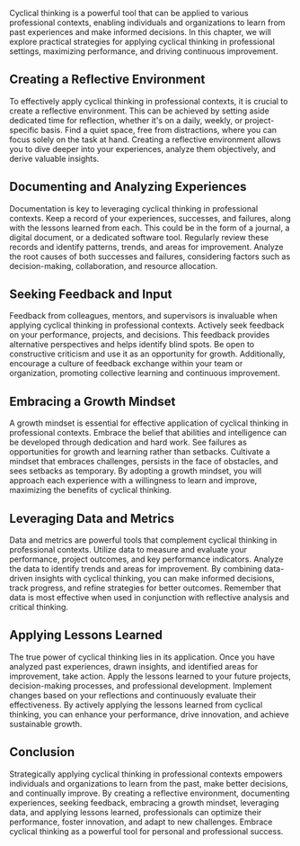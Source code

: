 
Cyclical thinking is a powerful tool that can be applied to various professional contexts, enabling individuals and organizations to learn from past experiences and make informed decisions. In this chapter, we will explore practical strategies for applying cyclical thinking in professional settings, maximizing performance, and driving continuous improvement.

Creating a Reflective Environment
---------------------------------

To effectively apply cyclical thinking in professional contexts, it is crucial to create a reflective environment. This can be achieved by setting aside dedicated time for reflection, whether it's on a daily, weekly, or project-specific basis. Find a quiet space, free from distractions, where you can focus solely on the task at hand. Creating a reflective environment allows you to dive deeper into your experiences, analyze them objectively, and derive valuable insights.

Documenting and Analyzing Experiences
-------------------------------------

Documentation is key to leveraging cyclical thinking in professional contexts. Keep a record of your experiences, successes, and failures, along with the lessons learned from each. This could be in the form of a journal, a digital document, or a dedicated software tool. Regularly review these records and identify patterns, trends, and areas for improvement. Analyze the root causes of both successes and failures, considering factors such as decision-making, collaboration, and resource allocation.

Seeking Feedback and Input
--------------------------

Feedback from colleagues, mentors, and supervisors is invaluable when applying cyclical thinking in professional contexts. Actively seek feedback on your performance, projects, and decisions. This feedback provides alternative perspectives and helps identify blind spots. Be open to constructive criticism and use it as an opportunity for growth. Additionally, encourage a culture of feedback exchange within your team or organization, promoting collective learning and continuous improvement.

Embracing a Growth Mindset
--------------------------

A growth mindset is essential for effective application of cyclical thinking in professional contexts. Embrace the belief that abilities and intelligence can be developed through dedication and hard work. See failures as opportunities for growth and learning rather than setbacks. Cultivate a mindset that embraces challenges, persists in the face of obstacles, and sees setbacks as temporary. By adopting a growth mindset, you will approach each experience with a willingness to learn and improve, maximizing the benefits of cyclical thinking.

Leveraging Data and Metrics
---------------------------

Data and metrics are powerful tools that complement cyclical thinking in professional contexts. Utilize data to measure and evaluate your performance, project outcomes, and key performance indicators. Analyze the data to identify trends and areas for improvement. By combining data-driven insights with cyclical thinking, you can make informed decisions, track progress, and refine strategies for better outcomes. Remember that data is most effective when used in conjunction with reflective analysis and critical thinking.

Applying Lessons Learned
------------------------

The true power of cyclical thinking lies in its application. Once you have analyzed past experiences, drawn insights, and identified areas for improvement, take action. Apply the lessons learned to your future projects, decision-making processes, and professional development. Implement changes based on your reflections and continuously evaluate their effectiveness. By actively applying the lessons learned from cyclical thinking, you can enhance your performance, drive innovation, and achieve sustainable growth.

Conclusion
----------

Strategically applying cyclical thinking in professional contexts empowers individuals and organizations to learn from the past, make better decisions, and continually improve. By creating a reflective environment, documenting experiences, seeking feedback, embracing a growth mindset, leveraging data, and applying lessons learned, professionals can optimize their performance, foster innovation, and adapt to new challenges. Embrace cyclical thinking as a powerful tool for personal and professional success.

